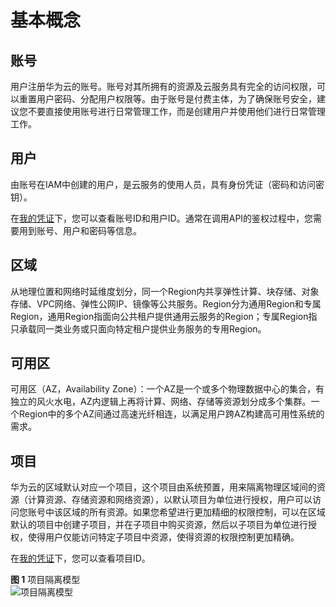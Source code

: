 # 基本概念<a name="dli_02_0178"></a>

## 账号<a name="section2101522123518"></a>

用户注册华为云的账号。账号对其所拥有的资源及云服务具有完全的访问权限，可以重置用户密码、分配用户权限等。由于账号是付费主体，为了确保账号安全，建议您不要直接使用账号进行日常管理工作，而是创建用户并使用他们进行日常管理工作。

## 用户<a name="section1741063563518"></a>

由账号在IAM中创建的用户，是云服务的使用人员，具有身份凭证（密码和访问密钥）。

在[我的凭证](https://console.huaweicloud.com/iam/?locale=zh-cn#/mine/apiCredential)下，您可以查看账号ID和用户ID。通常在调用API的鉴权过程中，您需要用到账号、用户和密码等信息。

## 区域<a name="section17561051173515"></a>

从地理位置和网络时延维度划分，同一个Region内共享弹性计算、块存储、对象存储、VPC网络、弹性公网IP、镜像等公共服务。Region分为通用Region和专属Region，通用Region指面向公共租户提供通用云服务的Region；专属Region指只承载同一类业务或只面向特定租户提供业务服务的专用Region。

## 可用区<a name="section774013573610"></a>

可用区（AZ，Availability Zone）：一个AZ是一个或多个物理数据中心的集合，有独立的风火水电，AZ内逻辑上再将计算、网络、存储等资源划分成多个集群。一个Region中的多个AZ间通过高速光纤相连，以满足用户跨AZ构建高可用性系统的需求。

## 项目<a name="section51991119133617"></a>

华为云的区域默认对应一个项目，这个项目由系统预置，用来隔离物理区域间的资源（计算资源、存储资源和网络资源），以默认项目为单位进行授权，用户可以访问您账号中该区域的所有资源。如果您希望进行更加精细的权限控制，可以在区域默认的项目中创建子项目，并在子项目中购买资源，然后以子项目为单位进行授权，使得用户仅能访问特定子项目中资源，使得资源的权限控制更加精确。

在[我的凭证](https://console.huaweicloud.com/iam/?locale=zh-cn#/mine/apiCredential)下，您可以查看项目ID。

**图 1**  项目隔离模型<a name="fig21439945519"></a>  
![](figures/项目隔离模型.png "项目隔离模型")

